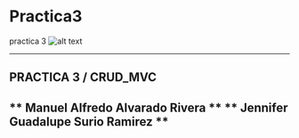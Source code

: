 # Practica3
practica 3
![alt text](https://i.ibb.co/Vv0sdv7/imagen-2022-06-03-002035980.png)


-------------------------------------------
PRACTICA 3 / CRUD_MVC
--------------------------------------------
** Manuel Alfredo Alvarado Rivera ** 
** Jennifer Guadalupe Surio Ramirez ** 
--------------------------------------------

